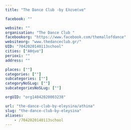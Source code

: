 ```yaml
---
title: "The Dance Club -by Ελευσίνα"

facebook: ""

website: ""
organisation: "The Dance Club "
facebookorg: "https://www.facebook.com/themallofdance"
websiteorg: "www.thedanceclub.gr/"
UID: "7042020140113school"
cities: ["Αθήνα"]
perioxi: ""
address: ""

places: [""]
categories: [""]
subcategories: [""]
categoryNoSLug: [""]
subcategoriesNoSLug: [""]

orgUID: "org14042020003238"

url: "the-dance-club-by-eleysina/athina"
slug: "the-dance-club-by-eleysina"
aliases:
    - /7042020140113school
---
```





